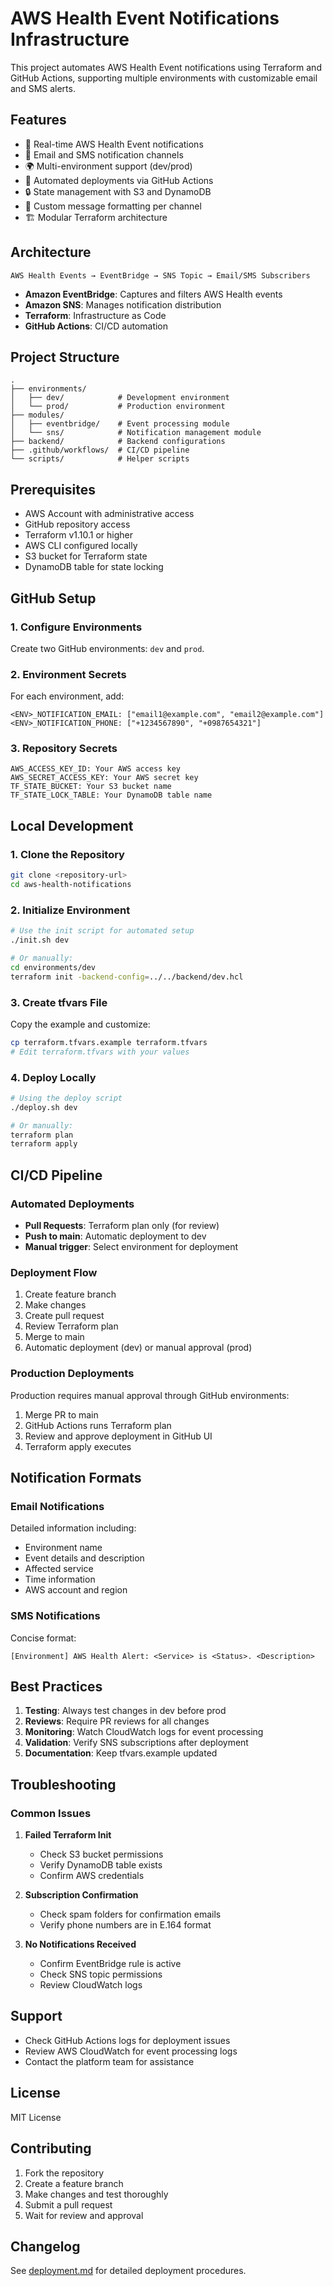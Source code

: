 # AWS Health Event Notifications Infrastructure

This project automates AWS Health Event notifications using Terraform and GitHub Actions, supporting multiple environments with customizable email and SMS alerts.

## Features

- 🔔 Real-time AWS Health Event notifications
- 📧 Email and SMS notification channels
- 🌍 Multi-environment support (dev/prod)
- 🔄 Automated deployments via GitHub Actions
- 🔒 State management with S3 and DynamoDB
- 📝 Custom message formatting per channel
- 🏗️ Modular Terraform architecture

## Architecture

```
AWS Health Events → EventBridge → SNS Topic → Email/SMS Subscribers
```

- **Amazon EventBridge**: Captures and filters AWS Health events
- **Amazon SNS**: Manages notification distribution
- **Terraform**: Infrastructure as Code
- **GitHub Actions**: CI/CD automation

## Project Structure

```
.
├── environments/
│   ├── dev/            # Development environment
│   └── prod/           # Production environment
├── modules/
│   ├── eventbridge/    # Event processing module
│   └── sns/            # Notification management module
├── backend/            # Backend configurations
├── .github/workflows/  # CI/CD pipeline
└── scripts/            # Helper scripts
```

## Prerequisites

- AWS Account with administrative access
- GitHub repository access
- Terraform v1.10.1 or higher
- AWS CLI configured locally
- S3 bucket for Terraform state
- DynamoDB table for state locking

## GitHub Setup

### 1. Configure Environments

Create two GitHub environments: `dev` and `prod`.

### 2. Environment Secrets

For each environment, add:

```
<ENV>_NOTIFICATION_EMAIL: ["email1@example.com", "email2@example.com"]
<ENV>_NOTIFICATION_PHONE: ["+1234567890", "+0987654321"]
```

### 3. Repository Secrets

```
AWS_ACCESS_KEY_ID: Your AWS access key
AWS_SECRET_ACCESS_KEY: Your AWS secret key
TF_STATE_BUCKET: Your S3 bucket name
TF_STATE_LOCK_TABLE: Your DynamoDB table name
```

## Local Development

### 1. Clone the Repository

```bash
git clone <repository-url>
cd aws-health-notifications
```

### 2. Initialize Environment

```bash
# Use the init script for automated setup
./init.sh dev

# Or manually:
cd environments/dev
terraform init -backend-config=../../backend/dev.hcl
```

### 3. Create tfvars File

Copy the example and customize:

```bash
cp terraform.tfvars.example terraform.tfvars
# Edit terraform.tfvars with your values
```

### 4. Deploy Locally

```bash
# Using the deploy script
./deploy.sh dev

# Or manually:
terraform plan
terraform apply
```

## CI/CD Pipeline

### Automated Deployments

- **Pull Requests**: Terraform plan only (for review)
- **Push to main**: Automatic deployment to dev
- **Manual trigger**: Select environment for deployment

### Deployment Flow

1. Create feature branch
2. Make changes
3. Create pull request
4. Review Terraform plan
5. Merge to main
6. Automatic deployment (dev) or manual approval (prod)

### Production Deployments

Production requires manual approval through GitHub environments:

1. Merge PR to main
2. GitHub Actions runs Terraform plan
3. Review and approve deployment in GitHub UI
4. Terraform apply executes

## Notification Formats

### Email Notifications

Detailed information including:

- Environment name
- Event details and description
- Affected service
- Time information
- AWS account and region

### SMS Notifications

Concise format:

```
[Environment] AWS Health Alert: <Service> is <Status>. <Description>
```

## Best Practices

1. **Testing**: Always test changes in dev before prod
2. **Reviews**: Require PR reviews for all changes
3. **Monitoring**: Watch CloudWatch logs for event processing
4. **Validation**: Verify SNS subscriptions after deployment
5. **Documentation**: Keep tfvars.example updated

## Troubleshooting

### Common Issues

1. **Failed Terraform Init**

   - Check S3 bucket permissions
   - Verify DynamoDB table exists
   - Confirm AWS credentials

2. **Subscription Confirmation**

   - Check spam folders for confirmation emails
   - Verify phone numbers are in E.164 format

3. **No Notifications Received**
   - Confirm EventBridge rule is active
   - Check SNS topic permissions
   - Review CloudWatch logs

## Support

- Check GitHub Actions logs for deployment issues
- Review AWS CloudWatch for event processing logs
- Contact the platform team for assistance

## License

MIT License

## Contributing

1. Fork the repository
2. Create a feature branch
3. Make changes and test thoroughly
4. Submit a pull request
5. Wait for review and approval

## Changelog

See [deployment.md](deployment.md) for detailed deployment procedures.
